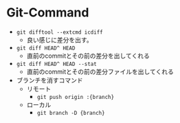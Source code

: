 # Git-Command

- `git difftool --extcmd icdiff`
	- 良い感じに差分を出す。
- `git diff HEAD^ HEAD`
	- 直前のcommitとその前の差分を出してくれる
- `git diff HEAD^ HEAD --stat`
	- 直前のcommitとその前の差分ファイルを出してくれる
- ブランチを消すコマンド
	- リモート
		- `git push origin :{branch}`
	- ローカル
		- `git branch -D {branch}`
